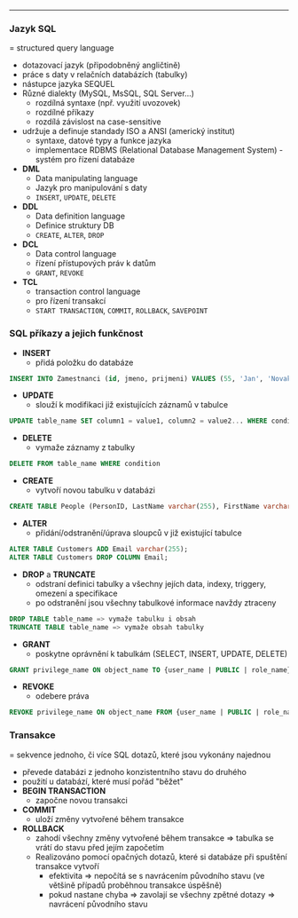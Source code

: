 ----
### Jazyk SQL

= structured query language
- dotazovací jazyk (připodobněný angličtině)
- práce s daty v relačních databázích (tabulky)
- nástupce jazyka SEQUEL
- Různé dialekty (MySQL, MsSQL, SQL Server...)
	- rozdílná syntaxe (npř. využití uvozovek)
	- rozdílné příkazy
	- rozdílá závislost na case-sensitive
- udržuje a definuje standady ISO a ANSI (americký institut)
	- syntaxe, datové typy a funkce jazyka
	- implementace RDBMS (Relational Database Management System) - systém pro řízení databáze
- **DML** 
	- Data manipulating language
	- Jazyk pro manipulování s daty
	-  `INSERT`, `UPDATE`, `DELETE`
- **DDL**
	- Data definition language
	- Definice struktury DB
	- `CREATE`, `ALTER`, `DROP`
- **DCL**
	- Data control language
	- řízení přístupových práv k datům
	- `GRANT`, `REVOKE`
- **TCL**
	- transaction control language
	- pro řízení transakcí
	- `START TRANSACTION`, `COMMIT`, `ROLLBACK`, `SAVEPOINT`

### SQL příkazy a jejich funkčnost

- **INSERT**
	- přidá položku do databáze 
```Sql 
INSERT INTO Zamestnanci (id, jmeno, prijmeni) VALUES (55, 'Jan', 'Novak') 
```
- **UPDATE**
	- slouží k modifikaci již existujících záznamů v tabulce
```Sql 
UPDATE table_name SET column1 = value1, column2 = value2... WHERE condition 
```  
- **DELETE**
	- vymaže záznamy z tabulky
```Sql
DELETE FROM table_name WHERE condition
```
- **CREATE**
	- vytvoří novou tabulku v databázi
```Sql
CREATE TABLE People (PersonID, LastName varchar(255), FirstName varchar (255)...);
```
- **ALTER** 
	- přidání/odstranění/úprava sloupců v již existující tabulce
```Sql
ALTER TABLE Customers ADD Email varchar(255);
ALTER TABLE Customers DROP COLUMN Email;
```
- **DROP** a **TRUNCATE**
	- odstraní definici tabulky a všechny jejích data, indexy, triggery, omezení a specifikace
	- po odstranění jsou všechny tabulkové informace navždy ztraceny
```Sql
DROP TABLE table_name => vymaže tabulku i obsah
TRUNCATE TABLE table_name => vymaže obsah tabulky
```
- **GRANT**
	- poskytne oprávnění k tabulkám (SELECT, INSERT, UPDATE, DELETE)
```Sql 
GRANT privilege_name ON object_name TO {user_name | PUBLIC | role_name} \[WITH GRANT OPTION]
```
- **REVOKE**
	- odebere práva
```Sql
REVOKE privilege_name ON object_name FROM {user_name | PUBLIC | role_name}
```

### Transakce

= sekvence jednoho, či více SQL dotazů, které jsou vykonány najednou
- převede databázi z jednoho konzistentního stavu do druhého
- použití u databází, které musí pořád "běžet"
- **BEGIN TRANSACTION**
	- započne novou transakci
- **COMMIT**
	- uloží změny vytvořené během transakce
- **ROLLBACK**
	- zahodí všechny změny vytvořené během transakce => tabulka se vrátí do stavu před jejím započetím
	- Realizováno pomocí opačných dotazů, které si databáze při spuštění transakce vytvoří 
		- efektivita => nepočítá se s navrácením původního stavu (ve většině případů proběhnou transakce úspěšně)
		- pokud nastane chyba => zavolají se všechny zpětné dotazy => navrácení původního stavu